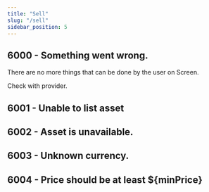 ```yaml
---
title: "Sell"
slug: "/sell"
sidebar_position: 5
---
```


## 6000 - Something went wrong.

There are no more things that can be done by the user on Screen.

Check with provider.

## 6001 - Unable to list asset

## 6002 - Asset is unavailable.

## 6003 - Unknown currency.

## 6004 - Price should be at least ${minPrice}
